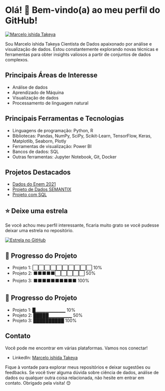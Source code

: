 
# Olá! 👋 Bem-vindo(a) ao meu perfil do GitHub!


[![Marcelo ishida Takeya](https://img.shields.io/badge/SeuNome-Cientista%20de%20Dados-brightgreen)](Marcelo_ishida_takeya)


Sou Marcelo ishida Takeya Cientista de Dados apaixonado por análise e visualização de dados. Estou constantemente explorando novas técnicas e ferramentas para obter insights valiosos a partir de conjuntos de dados complexos.

## Principais Áreas de Interesse

- Análise de dados
- Aprendizado de Máquina
- Visualização de dados
- Processamento de linguagem natural

## Principais Ferramentas e Tecnologias

- Linguagens de programação: Python, R
- Bibliotecas: Pandas, NumPy, SciPy, Scikit-Learn, TensorFlow, Keras, Matplotlib, Seaborn, Plotly
- Ferramentas de visualização: Power BI
- Bancos de dados: SQL
- Outras ferramentas: Jupyter Notebook, Git, Docker

## Projetos Destacados

- [Dados do Enem 2021 ](https://github.com/Mjapo/DadosEnem)
- [Projeto de Dados SEMANTIX ](https://github.com/Mjapo/ProjetoDados)
- [Projeto com SQL ](https://github.com/Mjapo/ProjetoCreditoSql)


## ⭐️ Deixe uma estrela

Se você achou meu perfil interessante, ficaria muito grato se você pudesse deixar uma estrela no repositório.

[![Estrela no GitHub](https://img.shields.io/github/stars/seu-usuario/seu-repositorio?style=social)](https://github.com/seu-usuario/seu-repositorio)




## 🔨 Progresso do Projeto

- Projeto 1: ⬜️⬜️⬜️⬜️⬜️⬜️⬜️⬜️⬜️⬜️ 10%
- Projeto 2: ⬛️⬛️⬛️⬛️⬛️⬜️⬜️⬜️⬜️⬜️ 50%
- Projeto 3: ⬛️⬛️⬛️⬛️⬛️⬛️⬛️⬛️⬛️⬛️ 100%


## 🔨 Progresso do Projeto

- Projeto 1: █▁▁▁▁▁▁▁▁▁ 10%
- Projeto 2: █████▁▁▁▁▁▁▁ 50%
- Projeto 3: ██████████ 100%




## Contato

Você pode me encontrar em várias plataformas. Vamos nos conectar!

- LinkedIn: [Marcelo ishida Takeya](https://www.linkedin.com/in/marcelo-ishida-takeya-a8213897/)

Fique à vontade para explorar meus repositórios e deixar sugestões ou feedbacks. Se você tiver alguma dúvida sobre ciência de dados, análise de dados ou qualquer outra coisa relacionada, não hesite em entrar em contato. Obrigado pela visita! 😊
